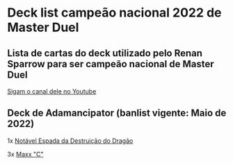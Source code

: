 # Deck list campeão nacional 2022 de Master Duel

## Lista de cartas do deck utilizado pelo Renan Sparrow para ser campeão nacional de Master Duel 

[Sigam o canal dele no Youtube](https://www.youtube.com/c/RenanSparrow)


## Deck de Adamancipator (banlist vigente: Maio de 2022)

1x [Notável Espada da Destruição do Dragão](https://yugioh.fandom.com/pt-br/wiki/Dragon_Buster_Destruction_Sword)

3x [Maxx "C"](https://yugioh.fandom.com/pt-br/wiki/Maxx_%22C%22)
